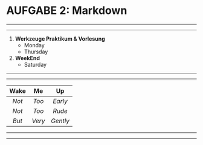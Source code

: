 # **AUFGABE 2: Markdown**
------------------------------------
------------------------------------
1. **Werkzeuge Praktikum & Vorlesung**
     * Monday
     * Thursday
2. **WeekEnd**
     * Saturday
-----------------------------------
-----------------------------------   
| **Wake** | **Me** | **Up** |
|:----:|:--:|:--:|
| *Not* | *Too* | *Early* |
| *Not* | *Too* | *Rude* |
| *But* | *Very* | *Gently* |
-----------------------------------
-----------------------------------
